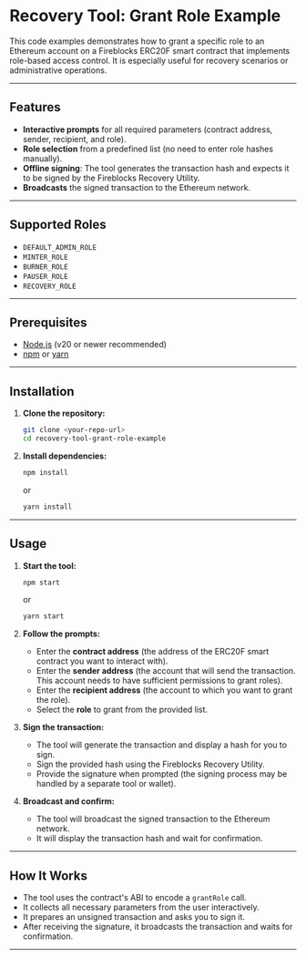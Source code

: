 # Recovery Tool: Grant Role Example

This code examples demonstrates how to grant a specific role to an Ethereum account on a Fireblocks ERC20F smart contract that implements role-based access control.
It is especially useful for recovery scenarios or administrative operations.

---

## Features

- **Interactive prompts** for all required parameters (contract address, sender, recipient, and role).
- **Role selection** from a predefined list (no need to enter role hashes manually).
- **Offline signing**: The tool generates the transaction hash and expects it to be signed by the Fireblocks Recovery Utility.
- **Broadcasts** the signed transaction to the Ethereum network.

---

## Supported Roles

- `DEFAULT_ADMIN_ROLE`
- `MINTER_ROLE`
- `BURNER_ROLE`
- `PAUSER_ROLE`
- `RECOVERY_ROLE`

---

## Prerequisites

- [Node.js](https://nodejs.org/) (v20 or newer recommended)
- [npm](https://www.npmjs.com/) or [yarn](https://yarnpkg.com/)

---

## Installation

1. **Clone the repository:**
   ```sh
   git clone <your-repo-url>
   cd recovery-tool-grant-role-example
   ```

2. **Install dependencies:**
   ```sh
   npm install
   ```
   or
   ```sh
   yarn install
   ```

---

## Usage

1. **Start the tool:**
   ```sh
   npm start
   ```
   or
   ```sh
   yarn start
   ```

2. **Follow the prompts:**
   - Enter the **contract address** (the address of the ERC20F smart contract you want to interact with).
   - Enter the **sender address** (the account that will send the transaction. This account needs to have sufficient permissions to grant roles).
   - Enter the **recipient address** (the account to which you want to grant the role).
   - Select the **role** to grant from the provided list.

3. **Sign the transaction:**
   - The tool will generate the transaction and display a hash for you to sign.
   - Sign the provided hash using the Fireblocks Recovery Utility.
   - Provide the signature when prompted (the signing process may be handled by a separate tool or wallet).

4. **Broadcast and confirm:**
   - The tool will broadcast the signed transaction to the Ethereum network.
   - It will display the transaction hash and wait for confirmation.

---

## How It Works

- The tool uses the contract's ABI to encode a `grantRole` call.
- It collects all necessary parameters from the user interactively.
- It prepares an unsigned transaction and asks you to sign it.
- After receiving the signature, it broadcasts the transaction and waits for confirmation.

---